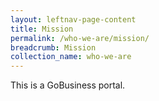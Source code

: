 ```yaml
---
layout: leftnav-page-content
title: Mission
permalink: /who-we-are/mission/
breadcrumb: Mission
collection_name: who-we-are
---
```

This is a GoBusiness portal.
